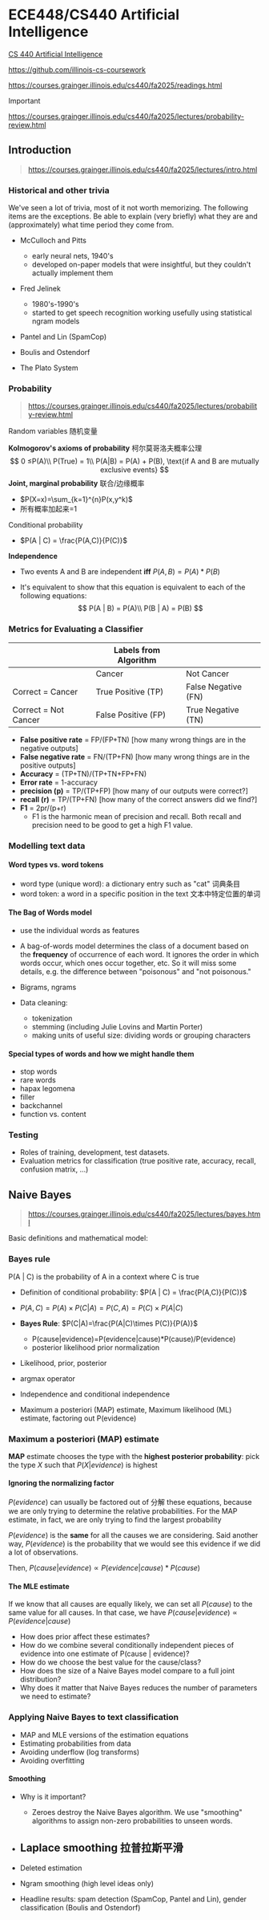# ECE448/CS440 Artificial Intelligence

[CS 440 Artificial Intelligence](https://courses.grainger.illinois.edu/cs440/fa2025/)

https://github.com/illinois-cs-coursework

https://courses.grainger.illinois.edu/cs440/fa2025/readings.html

> [!IMPORTANT]
>
> https://courses.grainger.illinois.edu/cs440/fa2025/lectures/probability-review.html
>

## Introduction

> 
>
> https://courses.grainger.illinois.edu/cs440/fa2025/lectures/intro.html

### Historical and other trivia

We've seen a lot of trivia, most of it not worth memorizing. The following items are the exceptions. Be able to explain (very briefly) what they are and (approximately) what time period they come from.

- McCulloch and Pitts
  - early neural nets, 1940's
  - developed on-paper models that were insightful, but they couldn't actually implement them

- Fred Jelinek
  - 1980's-1990's
  - started to get speech recognition working usefully using statistical ngram models

- Pantel and Lin (SpamCop)
- Boulis and Ostendorf
- The Plato System

### Probability

> https://courses.grainger.illinois.edu/cs440/fa2025/lectures/probability-review.html

Random variables 随机变量

**Kolmogorov's axioms of probability** 柯尔莫哥洛夫概率公理
$$
0 ≤P(A)\\
P(True) = 1\\
P(A|B) = P(A) + P(B), \text{if A and B are mutually exclusive events}
$$
**Joint, marginal probability** 联合/边缘概率

-  $P(X=x)=\sum_{k=1}^{n}P(x,y^k)$
- 所有概率加起来=1

Conditional probability

- $P(A | C) = \frac{P(A,C)}{P(C)}$

**Independence**

- Two events A and B are independent **iff** $P(A,B) = P(A) * P(B)$

- It's equivalent to show that this equation is equivalent to each of the following equations:
  $$
  P(A | B) = P(A)\\
  P(B | A) = P(B)
  $$

### Metrics for Evaluating a Classifier

|                      | Labels from Algorithm |                     |
| -------------------- | --------------------- | ------------------- |
|                      | Cancer                | Not Cancer          |
| Correct = Cancer     | True Positive (TP)    | False Negative (FN) |
| Correct = Not Cancer | False Positive (FP)   | True Negative (TN)  |

- **False positive rate** = FP/(FP+TN) [how many wrong things are in the negative outputs]
- **False negative rate** = FN/(TP+FN) [how many wrong things are in the positive outputs]
- **Accuracy** = (TP+TN)/(TP+TN+FP+FN)
- **Error rate** = 1-accuracy
- **precision (p)** = TP/(TP+FP) [how many of our outputs were correct?]
- **recall (r)** = TP/(TP+FN) [how many of the correct answers did we find?]
- **F1** = 2pr/(p+r)
  - F1 is the harmonic mean of precision and recall. Both recall and precision need to be good to get a high F1 value.

### Modelling text data

#### Word types vs. word tokens

- word type (unique word): a dictionary entry such as "cat" 词典条目
- word token: a word in a specific position in the text 文本中特定位置的单词

#### The Bag of Words model

- use the individual words as features
- A bag-of-words model determines the class of a document based on the **frequency** of occurrence of each word. It ignores the order in which words occur, which ones occur together, etc. So it will miss some details, e.g. the difference between "poisonous" and "not poisonous."

- Bigrams, ngrams
- Data cleaning:
  - tokenization
  - stemming (including Julie Lovins and Martin Porter)
  - making units of useful size: dividing words or grouping characters

#### Special types of words and how we might handle them

- stop words
- rare words
- hapax legomena
- filler
- backchannel
- function vs. content

### Testing

- Roles of training, development, test datasets.
- Evaluation metrics for classification (true positive rate, accuracy, recall, confusion matrix, ...)

## Naive Bayes

> https://courses.grainger.illinois.edu/cs440/fa2025/lectures/bayes.html

Basic definitions and mathematical model:

### Bayes rule

P(A | C) is the probability of A in a context where C is true

- Definition of conditional probability: $P(A | C) = \frac{P(A,C)}{P(C)}$
- $P(A,C) = P(A) \times P(C | A) = P(C,A)=P(C) \times P(A | C)$
- **Bayes Rule**: $P(C|A)=\frac{P(A|C)\times P(C)}{P(A)}$
  - P(cause|evidence)=P(evidence|cause)*P(cause)/P(evidence)
  - posterior likelihood prior normalization



- Likelihood, prior, posterior
- argmax operator
- Independence and conditional independence
- Maximum a posteriori (MAP) estimate, Maximum likelihood (ML) estimate, factoring out P(evidence)

### Maximum a posteriori (MAP) estimate

**MAP** estimate chooses the type with the **highest posterior probability**: pick the type $X$ such that $P(X | evidence)$ is highest

#### Ignoring the normalizing factor

$P(evidence)$ can usually be factored out of 分解 these equations, because we are only trying to determine the relative probabilities. For the MAP estimate, in fact, we are only trying to find the largest probability

$P(evidence)$ is the **same** for all the causes we are considering. Said another way, $P(evidence)$ is the probability that we would see this evidence if we did a lot of observations.

Then, $P(cause | evidence) ∝ P(evidence | cause) * P(cause)$

#### The MLE estimate

If we know that all causes are equally likely, we can set all $P(cause)$ to the same value for all causes. In that case, we have $P(cause | evidence) ∝ P(evidence | cause)$

- How does prior affect these estimates?
- How do we combine several conditionally independent pieces of evidence into one estimate of P(cause | evidence)?
- How do we choose the best value for the cause/class?
- How does the size of a Naive Bayes model compare to a full joint distribution?
- Why does it matter that Naive Bayes reduces the number of parameters we need to estimate?

### Applying Naive Bayes to text classification

- MAP and MLE versions of the estimation equations
- Estimating probabilities from data
- Avoiding underflow (log transforms)
- Avoiding overfitting

#### Smoothing

- Why is it important?
  - Zeroes destroy the Naive Bayes algorithm. We use "smoothing" algorithms to assign non-zero probabilities to unseen words.
- **Laplace smoothing** 拉普拉斯平滑
  - 
- Deleted estimation
- Ngram smoothing (high level ideas only)

- Headline results: spam detection (SpamCop, Pantel and Lin), gender classification (Boulis and Ostendorf)
